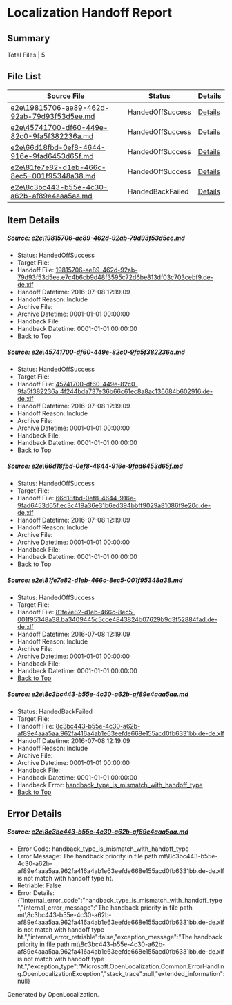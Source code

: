 # <a name='report-top'></a> Localization Handoff Report

## Summary
 Total Files | 5

## File List
 Source File | Status | Details 
 ----------- | ------ | ------- 
 [e2e\19815706-ae89-462d-92ab-79d93f53d5ee.md](https://github.com/OpenLocalizationTestOrg/oltest/blob/34812fb610638e4a22e76d22d76be65ec95900c9/e2e/19815706-ae89-462d-92ab-79d93f53d5ee.md) | HandedOffSuccess | [Details](#373fc37ef7b33e1c00e366d9ef740648883624131)
 [e2e\45741700-df60-449e-82c0-9fa5f382236a.md](https://github.com/OpenLocalizationTestOrg/oltest/blob/1461d4c288def4f2593b6409bca3710becc8b7d5/e2e/45741700-df60-449e-82c0-9fa5f382236a.md) | HandedOffSuccess | [Details](#62a65ebfde9e9468dd2a4e6adb1c5e36233e349e3)
 [e2e\66d18fbd-0ef8-4644-916e-9fad6453d65f.md](https://github.com/OpenLocalizationTestOrg/oltest/blob/22f6b967f2ca85dd1cdac3afa65f517e8b19aae9/e2e/66d18fbd-0ef8-4644-916e-9fad6453d65f.md) | HandedOffSuccess | [Details](#2bfd023f7fa756f6aab6254db37265eed4b282aa6)
 [e2e\81fe7e82-d1eb-466c-8ec5-001f95348a38.md](https://github.com/OpenLocalizationTestOrg/oltest/blob/1461d4c288def4f2593b6409bca3710becc8b7d5/e2e/81fe7e82-d1eb-466c-8ec5-001f95348a38.md) | HandedOffSuccess | [Details](#13a0139e86aa5fcd6aa87bdebd6a9f63347e7b678)
 [e2e\8c3bc443-b55e-4c30-a62b-af89e4aaa5aa.md](https://github.com/OpenLocalizationTestOrg/oltest/blob/675eb92de6ee17b15328a991f237288db6ba8240/e2e/8c3bc443-b55e-4c30-a62b-af89e4aaa5aa.md) | HandedBackFailed | [Details](#33545572e4e8344da38d792113cd97783b8cc8f69)

## Item Details
##### <a name='373fc37ef7b33e1c00e366d9ef740648883624131'></a> Source: [e2e\19815706-ae89-462d-92ab-79d93f53d5ee.md](https://github.com/OpenLocalizationTestOrg/oltest/blob/34812fb610638e4a22e76d22d76be65ec95900c9/e2e/19815706-ae89-462d-92ab-79d93f53d5ee.md)
* Status: HandedOffSuccess
* Target File: 
* Handoff File: [19815706-ae89-462d-92ab-79d93f53d5ee.e7c4b6cb9d48f3595c72d6be813df03c703cebf9.de-de.xlf](https://github.com/OpenLocalizationTestOrg/olhandoff-e2e/blob/78d621b836212aef81e9726986a92b02882d57d7/ol-handoff/OpenLocalizationTestOrg/oltest-dede-fly/ci/19815706-ae89-462d-92ab-79d93f53d5ee.e7c4b6cb9d48f3595c72d6be813df03c703cebf9.de-de.xlf)
* Handoff Datetime: 2016-07-08 12:19:09
* Handoff Reason: Include
* Archive File: 
* Archive Datetime: 0001-01-01 00:00:00
* Handback File: 
* Handback Datetime: 0001-01-01 00:00:00
* [Back to Top](#report-top)

##### <a name='62a65ebfde9e9468dd2a4e6adb1c5e36233e349e3'></a> Source: [e2e\45741700-df60-449e-82c0-9fa5f382236a.md](https://github.com/OpenLocalizationTestOrg/oltest/blob/1461d4c288def4f2593b6409bca3710becc8b7d5/e2e/45741700-df60-449e-82c0-9fa5f382236a.md)
* Status: HandedOffSuccess
* Target File: 
* Handoff File: [45741700-df60-449e-82c0-9fa5f382236a.4f244bda737e36b66c61ec8a8ac136684b602916.de-de.xlf](https://github.com/OpenLocalizationTestOrg/olhandoff-e2e/blob/78d621b836212aef81e9726986a92b02882d57d7/ol-handoff/OpenLocalizationTestOrg/oltest-dede-fly/ci/45741700-df60-449e-82c0-9fa5f382236a.4f244bda737e36b66c61ec8a8ac136684b602916.de-de.xlf)
* Handoff Datetime: 2016-07-08 12:19:09
* Handoff Reason: Include
* Archive File: 
* Archive Datetime: 0001-01-01 00:00:00
* Handback File: 
* Handback Datetime: 0001-01-01 00:00:00
* [Back to Top](#report-top)

##### <a name='2bfd023f7fa756f6aab6254db37265eed4b282aa6'></a> Source: [e2e\66d18fbd-0ef8-4644-916e-9fad6453d65f.md](https://github.com/OpenLocalizationTestOrg/oltest/blob/22f6b967f2ca85dd1cdac3afa65f517e8b19aae9/e2e/66d18fbd-0ef8-4644-916e-9fad6453d65f.md)
* Status: HandedOffSuccess
* Target File: 
* Handoff File: [66d18fbd-0ef8-4644-916e-9fad6453d65f.ec3c419a36e31b6ed394bbff9029a81086f9e20c.de-de.xlf](https://github.com/OpenLocalizationTestOrg/olhandoff-e2e/blob/78d621b836212aef81e9726986a92b02882d57d7/ol-handoff/OpenLocalizationTestOrg/oltest-dede-fly/ci/66d18fbd-0ef8-4644-916e-9fad6453d65f.ec3c419a36e31b6ed394bbff9029a81086f9e20c.de-de.xlf)
* Handoff Datetime: 2016-07-08 12:19:09
* Handoff Reason: Include
* Archive File: 
* Archive Datetime: 0001-01-01 00:00:00
* Handback File: 
* Handback Datetime: 0001-01-01 00:00:00
* [Back to Top](#report-top)

##### <a name='13a0139e86aa5fcd6aa87bdebd6a9f63347e7b678'></a> Source: [e2e\81fe7e82-d1eb-466c-8ec5-001f95348a38.md](https://github.com/OpenLocalizationTestOrg/oltest/blob/1461d4c288def4f2593b6409bca3710becc8b7d5/e2e/81fe7e82-d1eb-466c-8ec5-001f95348a38.md)
* Status: HandedOffSuccess
* Target File: 
* Handoff File: [81fe7e82-d1eb-466c-8ec5-001f95348a38.ba3409445c5cce4843824b07629b9d3f52884fad.de-de.xlf](https://github.com/OpenLocalizationTestOrg/olhandoff-e2e/blob/78d621b836212aef81e9726986a92b02882d57d7/ol-handoff/OpenLocalizationTestOrg/oltest-dede-fly/ci/81fe7e82-d1eb-466c-8ec5-001f95348a38.ba3409445c5cce4843824b07629b9d3f52884fad.de-de.xlf)
* Handoff Datetime: 2016-07-08 12:19:09
* Handoff Reason: Include
* Archive File: 
* Archive Datetime: 0001-01-01 00:00:00
* Handback File: 
* Handback Datetime: 0001-01-01 00:00:00
* [Back to Top](#report-top)

##### <a name='33545572e4e8344da38d792113cd97783b8cc8f69'></a> Source: [e2e\8c3bc443-b55e-4c30-a62b-af89e4aaa5aa.md](https://github.com/OpenLocalizationTestOrg/oltest/blob/675eb92de6ee17b15328a991f237288db6ba8240/e2e/8c3bc443-b55e-4c30-a62b-af89e4aaa5aa.md)
* Status: HandedBackFailed
* Target File: 
* Handoff File: [8c3bc443-b55e-4c30-a62b-af89e4aaa5aa.962fa416a4ab1e63eefde668e155acd0fb6331bb.de-de.xlf](https://github.com/OpenLocalizationTestOrg/olhandoff-e2e/blob/78d621b836212aef81e9726986a92b02882d57d7/ol-handoff/OpenLocalizationTestOrg/oltest-dede-fly/ci/8c3bc443-b55e-4c30-a62b-af89e4aaa5aa.962fa416a4ab1e63eefde668e155acd0fb6331bb.de-de.xlf)
* Handoff Datetime: 2016-07-08 12:19:09
* Handoff Reason: Include
* Archive File: 
* Archive Datetime: 0001-01-01 00:00:00
* Handback File: 
* Handback Datetime: 0001-01-01 00:00:00
* Handback Error: [handback_type_is_mismatch_with_handoff_type](#33545572e4e8344da38d792113cd97783b8cc8f69handback_type_is_mismatch_with_handoff_type)
* [Back to Top](#report-top)


## Error Details
##### <a name='33545572e4e8344da38d792113cd97783b8cc8f69handback_type_is_mismatch_with_handoff_type'></a> Source: [e2e\8c3bc443-b55e-4c30-a62b-af89e4aaa5aa.md](#33545572e4e8344da38d792113cd97783b8cc8f69)
* Error Code: handback_type_is_mismatch_with_handoff_type
* Error Message: The handback priority in file path mt\8c3bc443-b55e-4c30-a62b-af89e4aaa5aa.962fa416a4ab1e63eefde668e155acd0fb6331bb.de-de.xlf is not match with handoff type ht.
* Retriable: False
* Error Details: {"internal_error_code":"handback_type_is_mismatch_with_handoff_type","internal_error_message":"The handback priority in file path mt\\8c3bc443-b55e-4c30-a62b-af89e4aaa5aa.962fa416a4ab1e63eefde668e155acd0fb6331bb.de-de.xlf is not match with handoff type ht.","internal_error_retriable":false,"exception_message":"The handback priority in file path mt\\8c3bc443-b55e-4c30-a62b-af89e4aaa5aa.962fa416a4ab1e63eefde668e155acd0fb6331bb.de-de.xlf is not match with handoff type ht.","exception_type":"Microsoft.OpenLocalization.Common.ErrorHandling.OpenLocalizationException","stack_trace":null,"extended_information":null}


Generated by OpenLocalization.

